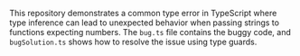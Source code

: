 This repository demonstrates a common type error in TypeScript where type inference can lead to unexpected behavior when passing strings to functions expecting numbers. The `bug.ts` file contains the buggy code, and `bugSolution.ts` shows how to resolve the issue using type guards.